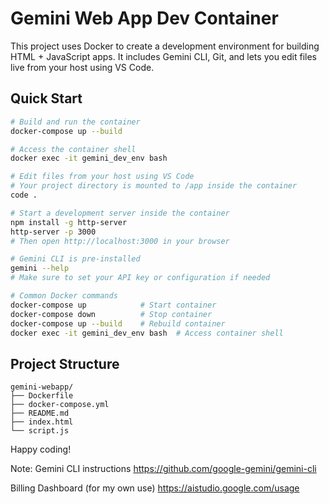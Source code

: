 # Gemini Web App Dev Container

This project uses Docker to create a development environment for building HTML + JavaScript apps. It includes Gemini CLI, Git, and lets you edit files live from your host using VS Code.

## Quick Start

```bash
# Build and run the container
docker-compose up --build

# Access the container shell
docker exec -it gemini_dev_env bash

# Edit files from your host using VS Code
# Your project directory is mounted to /app inside the container
code .

# Start a development server inside the container
npm install -g http-server
http-server -p 3000
# Then open http://localhost:3000 in your browser

# Gemini CLI is pre-installed
gemini --help
# Make sure to set your API key or configuration if needed

# Common Docker commands
docker-compose up            # Start container
docker-compose down          # Stop container
docker-compose up --build    # Rebuild container
docker exec -it gemini_dev_env bash  # Access container shell
```

## Project Structure

```
gemini-webapp/
├── Dockerfile
├── docker-compose.yml
├── README.md
├── index.html
└── script.js
```

Happy coding!

Note:
Gemini CLI instructions
https://github.com/google-gemini/gemini-cli

Billing Dashboard (for my own use)
https://aistudio.google.com/usage
